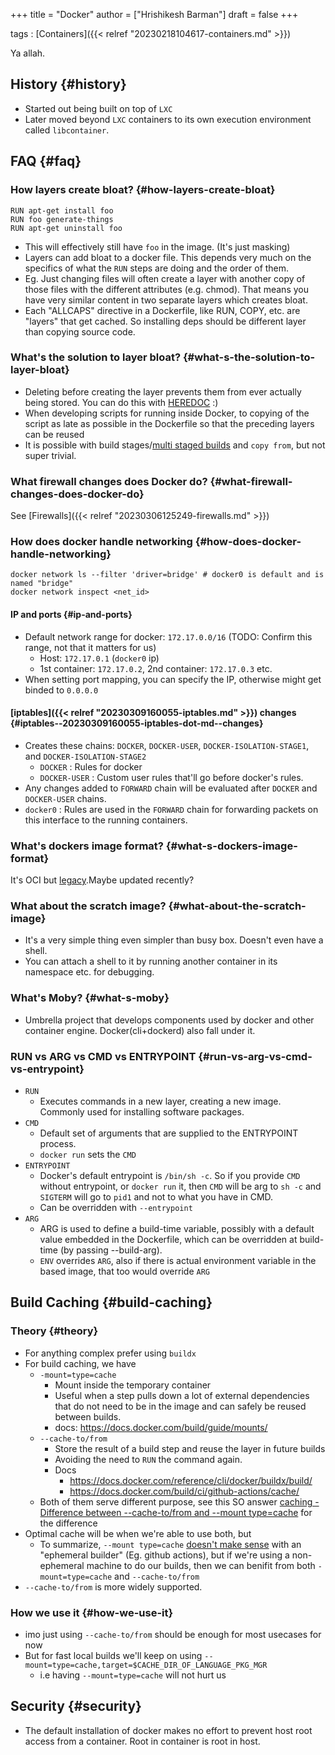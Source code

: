 +++
title = "Docker"
author = ["Hrishikesh Barman"]
draft = false
+++

tags
: [Containers]({{< relref "20230218104617-containers.md" >}})

Ya allah.


## History {#history}

-   Started out being built on top of `LXC`
-   Later moved beyond `LXC` containers to its own execution environment called `libcontainer`.


## FAQ {#faq}


### How layers create bloat? {#how-layers-create-bloat}

```text
RUN apt-get install foo
RUN foo generate-things
RUN apt-get uninstall foo
```

-   This will effectively still have `foo` in the image. (It's just masking)
-   Layers can add bloat to a docker file. This depends very much on the specifics of what the `RUN` steps are doing and the order of them.
-   Eg. Just changing files will often create a layer with another copy of those files with the different attributes (e.g. chmod). That means you have very similar content in two separate layers which creates bloat.
-   Each "ALLCAPS" directive in a Dockerfile, like RUN, COPY, etc. are "layers" that get cached. So installing deps should be different layer than copying source code.


### What's the solution to layer bloat? {#what-s-the-solution-to-layer-bloat}

-   Deleting before creating the layer prevents them from ever actually being stored. You can do this with [HEREDOC](https://www.docker.com/blog/introduction-to-heredocs-in-dockerfiles/) :)
-   When developing scripts for running inside Docker, to copying of the script as late as possible in the Dockerfile so that the preceding layers can be reused
-   It is possible with build stages/[multi staged builds](https://docs.docker.com/build/building/multi-stage/) and `copy from`, but not super trivial.


### What firewall changes does Docker do? {#what-firewall-changes-does-docker-do}

See [Firewalls]({{< relref "20230306125249-firewalls.md" >}})


### How does docker handle networking {#how-does-docker-handle-networking}

```shell
docker network ls --filter 'driver=bridge' # docker0 is default and is named "bridge"
docker network inspect <net_id>
```


#### IP and ports {#ip-and-ports}

-   Default network range for docker: `172.17.0.0/16` (TODO: Confirm this range, not that it matters for us)
    -   Host: `172.17.0.1` (`docker0` ip)
    -   1st container: `172.17.0.2`, 2nd container: `172.17.0.3` etc.
-   When setting port mapping, you can specify the IP, otherwise might get binded to `0.0.0.0`


#### [iptables]({{< relref "20230309160055-iptables.md" >}}) changes {#iptables--20230309160055-iptables-dot-md--changes}

-   Creates these chains: `DOCKER`, `DOCKER-USER`, `DOCKER-ISOLATION-STAGE1`, and `DOCKER-ISOLATION-STAGE2`
    -   `DOCKER` : Rules for docker
    -   `DOCKER-USER` : Custom user rules that'll go before docker's rules.
-   Any changes added to `FORWARD` chain will be evaluated after `DOCKER` and `DOCKER-USER` chains.
-   `docker0` : Rules are used in the `FORWARD` chain for forwarding packets on this interface to the running containers.


### What's dockers image format? {#what-s-dockers-image-format}

It's OCI but [legacy](https://github.com/moby/moby/issues/25779).Maybe updated recently?


### What about the scratch image? {#what-about-the-scratch-image}

-   It's a very simple thing even simpler than busy box. Doesn't even have a shell.
-   You can attach a shell to it by running another container in its namespace etc. for debugging.


### What's Moby? {#what-s-moby}

-   Umbrella project that develops components used by docker and other container engine. Docker(cli+dockerd) also fall under it.


### RUN vs ARG vs CMD vs ENTRYPOINT {#run-vs-arg-vs-cmd-vs-entrypoint}

-   `RUN`
    -   Executes commands in a new layer, creating a new image. Commonly used for installing software packages.
-   `CMD`
    -   Default set of arguments that are supplied to the ENTRYPOINT process.
    -   `docker run` sets the `CMD`
-   `ENTRYPOINT`
    -   Docker's default entrypoint is `/bin/sh -c`. So if you provide `CMD` without entrypoint, or `docker run` it, then `CMD` will be arg to `sh -c` and `SIGTERM` will go to `pid1` and not to what you have in CMD.
    -   Can be overridden with `--entrypoint`
-   `ARG`
    -   ARG is used to define a build-time variable, possibly with a default value embedded in the Dockerfile, which can be overridden at build-time (by passing --build-arg).
    -   `ENV` overrides `ARG`, also if there is actual environment variable in the based image, that too would override `ARG`


## Build Caching {#build-caching}


### Theory {#theory}

-   For anything complex prefer using `buildx`
-   For build caching, we have
    -   `-mount=type=cache`
        -   Mount inside the temporary container
        -   Useful when a step pulls down a lot of external dependencies that do not need to be in the image and can safely be reused between builds.
        -   docs: <https://docs.docker.com/build/guide/mounts/>
    -   `--cache-to/from`
        -   Store the result of a build step and reuse the layer in future builds
        -   Avoiding the need to `RUN` the command again.
        -   Docs
            -   <https://docs.docker.com/reference/cli/docker/buildx/build/>
            -   <https://docs.docker.com/build/ci/github-actions/cache/>
    -   Both of them serve different purpose, see this SO answer [caching - Difference between --cache-to/from and --mount type=cache](https://stackoverflow.com/questions/76351391/difference-between-cache-to-from-and-mount-type-cache-in-docker-buildx-build/76351422#76351422) for the difference
-   Optimal cache will be when we're able to use both, but
    -   To summarize, `--mount type=cache` [doesn't make sense](https://github.com/moby/buildkit/issues/1512) with an "ephemeral builder" (Eg. github actions), but if we're using a non-ephemeral machine to do our builds, then we can benifit from both `-mount=type=cache` and `--cache-to/from`
-   `--cache-to/from` is more widely supported.


### How we use it {#how-we-use-it}

-   imo just using `--cache-to/from` should be enough for most usecases for now
-   But for fast local builds we'll keep on using `--mount=type=cache,target=$CACHE_DIR_OF_LANGUAGE_PKG_MGR`
    -   i.e having `--mount=type=cache` will not hurt us


## Security {#security}

-   The default installation of docker makes no effort to prevent host root access from a container. Root in container is root in host.
